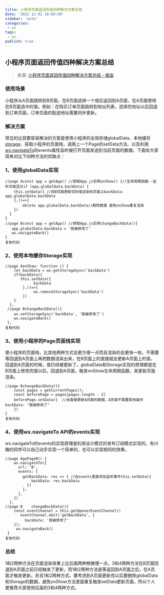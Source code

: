 ```yaml
---
title: 小程序页面返回传值四种解决方案总结
date: '2022-12-01 16:00:00'
sidebar: 'auto'
categories:
 - wx
tags:
 - wx
publish: true
---
```


## 小程序页面返回传值四种解决方案总结

> 来源: [小程序页面返回传值四种解决方案总结 - 掘金](https://juejin.cn/post/6986556857703727117)

### 使用场景

小程序从A页面跳转到B页面，在B页面选择一个值后返回到A页面，在A页面使用在B页面选中的值。例如：在购买订单页面跳转到地址列表，选择完地址以后回退到订单页面，订单页面的配送地址需要同步更新。

### 解决方案

常见的比容要容易解决的方案是使用小程序的全局存储globalData、本地缓存[storage](https://developers.weixin.qq.com/miniprogram/dev/api/storage/wx.setStorage.html)、获取小程序的页面栈，调用上一个Page的setData方法、以及利用[wx.navigateTo](https://developers.weixin.qq.com/miniprogram/dev/api/route/wx.navigateTo.html)的events属性监听被打开页面发送到当前页面的数据。下面给大家简单对比下四种方法的优缺点：

### 1、使用globalData实现

    //page Aconst app = getApp() //获取App.js实例onShow() {//生命周期函数--监听页面显示if (app.globalData.backData) {
        this.setData({ //将B页面更新完的值渲染到页面上backData: app.globalData.backData
        },()=>{
         	delete app.globalData.backData//删除数据 避免onShow重复渲染
        })
      }
    }
    //page Bconst app = getApp() //获取App.js实例changeBackData(){
       app.globalData.backData = '我被修改了'
       wx.navigateBack()
    }
    复制代码

### 2、使用本地缓存Storage实现

    //page AonShow: function () {
        let backData = wx.getStorageSync('backData')
        if(backData){
           this.setData({
         		 backData
        	},()=>{
         		 wx.removeStorageSync('backData')
        	})
        }
      },
     //page BchangeBackData(){
        wx.setStorageSync('backData', '我被修改了')
        wx.navigateBack()
     },
    复制代码

### 3、使用小程序的Page页面栈实现

使小程序的页面栈，比其他两种方式会更方便一点而且渲染的会更快一些，不需要等回退到A页面上再把数据渲染出来，在B页面上的直接就会更新A页面上的值，回退到A页面的时候，值已经被更新了。globalData和Storage实现的原理都是在B页面上修改完值以后，回退到A页面，触发onShow生命周期函数，来更新页面渲染。

    //page BchangeBackData(){
        const pages = getCurrentPages();
        const beforePage = pages[pages.length - 2]
        beforePage.setData({  //会直接更新A页面的数据，A页面不需要其他操作backData: "我被修改了"
        })
    }
    复制代码

### 4、使用wx.navigateTo API的events实现

wx.navigateTo的events的实现原理是利用设计模式的发布订阅模式实现的，有兴趣的同学可以自己动手实现一个简单的，也可以实现相同的效果。

    //page AgoPageB() {
        wx.navigateTo({
          url: 'B',
          events: {
            getBackData: res => { //在events里面添加监听事件this.setData({
                backData: res.backData
              })
            },
          },
        })
      },
    //page B	changeBackData(){
        const eventChannel = this.getOpenerEventChannel()
           eventChannel.emit('getBackData', {  
         	 backData: '我被修改了'
        });
         wx.navigateBack()
     }
    复制代码

### 总结

1和2两种方法在页面渲染效果上比后面两种稍微慢一点，3和4两种方法在B页面回退到A页面之前已经触发了更新，而1和2两种方法是等返回到A页面之后，在A页面才触发更新。并且1和2两种方式，要考虑到A页面更新完以后要删除globalData和Storage的数据，避免onShow方法里面重复触发setData更新页面，所以个人更推荐大家使用后面的3和4两种方式。